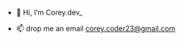 - 👋 Hi, I’m Corey.dev_

- 📫 drop me an email corey.coder23@gmail.com
<!---
coreycoder23/coreycoder23 is a ✨ special ✨ repository because its `README.md` (this file) appears on your GitHub profile.
You can click the Preview link to take a look at your changes.
--->

